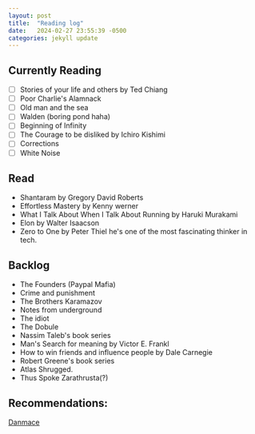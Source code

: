 ```yaml
---
layout: post
title:  "Reading log"
date:   2024-02-27 23:55:39 -0500
categories: jekyll update
---
```



## Currently Reading

* [ ] Stories of your life and others by Ted Chiang
* [ ] Poor Charlie's Alamnack
* [ ] Old man and the sea
* [ ] Walden (boring pond haha)
* [ ] Beginning of Infinity
* [ ] The Courage to be disliked by Ichiro Kishimi
* [ ] Corrections
* [ ] White Noise

## Read

* Shantaram by Gregory David Roberts
* Effortless Mastery by Kenny werner
* What I Talk About When I Talk About Running by Haruki Murakami
* Elon by Walter Isaacson
* Zero to One by Peter Thiel
    he's one of the most fascinating thinker in tech.



## Backlog

* The Founders (Paypal Mafia)
* Crime and punishment
* The Brothers Karamazov
* Notes from underground
* The idiot
* The Dobule
* Nassim Taleb's book series
* Man's Search for meaning by Victor E. Frankl
* How to win friends and influence people by Dale Carnegie
* Robert Greene's book series
* Atlas Shrugged.
* Thus Spoke Zarathrusta(?)


## Recommendations:

[Danmace](https://danmace.com/books-for-filmmakers-to-turn-boring-storytelling-into-engaging-narratives/)

